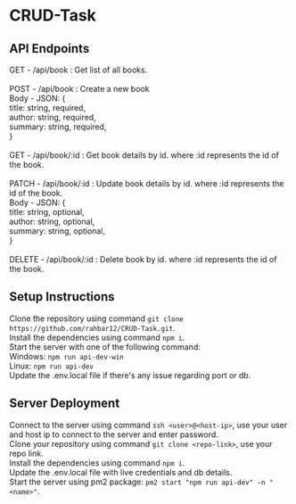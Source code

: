 # CRUD-Task

## API Endpoints
GET - /api/book : Get list of all books.\
\
POST - /api/book : Create a new book\
    Body - JSON: {\
        title: string, required,\
        author: string, required,\
        summary: string, required,\
    }\
\
GET - /api/book/:id : Get book details by id. where :id represents the id of the book.\
\
PATCH - /api/book/:id : Update book details by id. where :id represents the id of the book.\
    Body - JSON: {\
        title: string, optional,\
        author: string, optional,\
        summary: string, optional,\
    }\
\
DELETE - /api/book/:id : Delete book by id. where :id represents the id of the book.

## Setup Instructions
Clone the repository using command `git clone https://github.com/rahbar12/CRUD-Task.git`.\
Install the dependencies using command `npm i`.\
Start the server with one of the following command:\
Windows: `npm run api-dev-win`\
Linux: `npm run api-dev`\
Update the .env.local file if there's any issue regarding port or db.

## Server Deployment
Connect to the server using command `ssh <user>@<host-ip>`, use your user and host ip to connect to the server and enter password.\
Clone your repository using command `git clone <repo-link>`, use your repo link.\
Install the dependencies using command `npm i`.\
Update the .env.local file with live credentials and db details.\
Start the server using pm2 package: `pm2 start "npm run api-dev" -n "<name>"`.